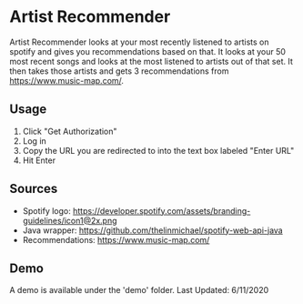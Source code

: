 # Artist Recommender

Artist Recommender looks at your most recently listened to artists on spotify and gives you recommendations based on that.  It looks at your 50 most recent songs and looks at the most listened to artists out of that set.  It then takes those artists and gets 3 recommendations from https://www.music-map.com/.

## Usage
1. Click "Get Authorization"
2. Log in
3. Copy the URL you are redirected to into the text box labeled "Enter URL"
4. Hit Enter
## Sources
- Spotify logo: https://developer.spotify.com/assets/branding-guidelines/icon1@2x.png
- Java wrapper: https://github.com/thelinmichael/spotify-web-api-java
- Recommendations: https://www.music-map.com/
## Demo
A demo is available under the 'demo' folder.  Last Updated: 6/11/2020
